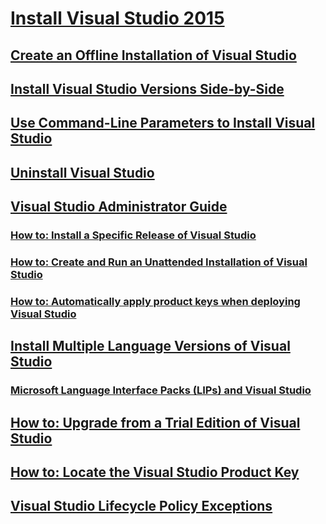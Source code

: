 # [Install Visual Studio 2015](install-visual-studio-2015.md)
## [Create an Offline Installation of Visual Studio](create-an-offline-installation-of-visual-studio.md)
## [Install Visual Studio Versions Side-by-Side](install-visual-studio-versions-side-by-side.md)
## [Use Command-Line Parameters to Install Visual Studio](use-command-line-parameters-to-install-visual-studio.md)
## [Uninstall Visual Studio](uninstall-visual-studio.md)
## [Visual Studio Administrator Guide](visual-studio-administrator-guide.md)
### [How to: Install a Specific Release of Visual Studio](how-to-install-a-specific-release-of-visual-studio.md)
### [How to: Create and Run an Unattended Installation of Visual Studio](how-to-create-and-run-an-unattended-installation-of-visual-studio.md)
### [How to: Automatically apply product keys when deploying Visual Studio](how-to-automatically-apply-product-keys-when-deploying-visual-studio.md)
## [Install Multiple Language Versions of Visual Studio](install-multiple-language-versions-of-visual-studio.md)
### [Microsoft Language Interface Packs (LIPs) and Visual Studio](microsoft-language-interface-packs-lips-and-visual-studio.md)
## [How to: Upgrade from a Trial Edition of Visual Studio](how-to-upgrade-from-a-trial-edition-of-visual-studio.md)
## [How to: Locate the Visual Studio Product Key](how-to-locate-the-visual-studio-product-key.md)
## [Visual Studio Lifecycle Policy Exceptions](visual-studio-lifecycle-policy-exceptions.md)
